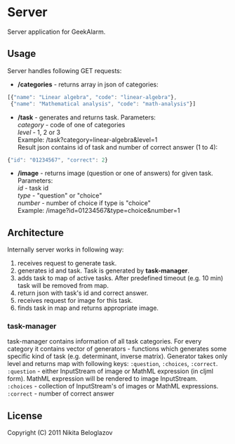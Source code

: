 # Server

Server application for GeekAlarm.

## Usage

Server handles following GET requests:

* **/categories** - returns array in json of categories:

```javascript
[{"name": "Linear algebra", "code": "linear-algebra"},
 {"name": "Mathematical analysis", "code": "math-analysis"}]
```

* **/task** - generates and returns task. Parameters:  
   *category* - code of one of categories  
   *level* - 1, 2 or 3  
   Example: /task?category=linear-algebra&level=1  
   Result json contains id of task and number of correct answer (1 to 4):

```javascript
{"id": "01234567", "correct": 2}
```

* **/image** - returns image (question or one of answers) for given task. Parameters:  
   *id* - task id  
   *type* - "question" or "choice"  
   *number* - number of choice if type is "choice"  
   Example: /image?id=01234567&type=choice&number=1

## Architecture

Internally server works in following way:  
1. receives request to generate task.  
2. generates id and task. Task is generated by **task-manager**.  
3. adds task to map of active tasks. After predefined timeout (e.g. 10 min) task will be removed from map.  
4. return json with task's id and correct answer.  
5. receives request for image for this task.  
6. finds task in map and returns appropriate image.  

### task-manager
task-manager contains information of all task categories. For every category it contains vector of generators - functions which generates some specific kind of task (e.g. determinant, inverse matrix). Generator takes only level and returns map with following keys: ```:question```, ```:choices```, ```:correct```.    
```:question``` - either InputStream of image or MathML expression (in cljml form). MathML expression will be rendered to image InputStream.  
```:choices```  - collection of InputStream's of images or MathML expressions.     
```:correct``` - number of correct answer  
  

## License

Copyright (C) 2011 Nikita Beloglazov
